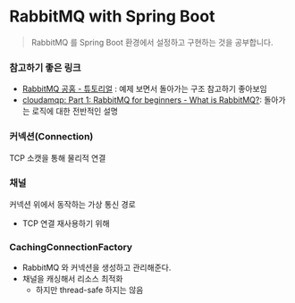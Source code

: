 # RabbitMQ with Spring Boot

> RabbitMQ 를 Spring Boot 환경에서 설정하고 구현하는 것을 공부합니다.

### 참고하기 좋은 링크
- [RabbitMQ 공홈 - 튜토리얼](https://www.rabbitmq.com/getstarted.html) : 예제 보면서 돌아가는 구조 참고하기 좋아보임
- [cloudamqp: Part 1: RabbitMQ for beginners - What is RabbitMQ?](https://www.cloudamqp.com/blog/part1-rabbitmq-for-beginners-what-is-rabbitmq.html): 돌아가는 로직에 대한 전반적인 설명

### 커넥션(Connection)

TCP 소캣을 통해 물리적 연결 

### 채널

커넥션 위에서 동작하는 가상 통신 경로

- TCP 연결 재사용하기 위해


### CachingConnectionFactory

- RabbitMQ 와 커넥션을 생성하고 관리해준다.
- 채널을 캐싱해서 리소스 최적화
  - 하지만 thread-safe 하지는 않음

